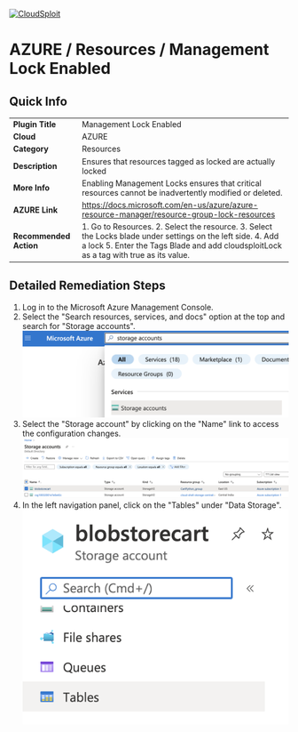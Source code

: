 [![CloudSploit](https://cloudsploit.com/img/logo-new-big-text-100.png "CloudSploit")](https://cloudsploit.com)

# AZURE / Resources / Management Lock Enabled

## Quick Info

| | |
|-|-|
| **Plugin Title** | Management Lock Enabled |
| **Cloud** | AZURE |
| **Category** | Resources |
| **Description** | Ensures that resources tagged as locked are actually locked |
| **More Info** | Enabling Management Locks ensures that critical resources cannot be inadvertently modified or deleted. |
| **AZURE Link** | https://docs.microsoft.com/en-us/azure/azure-resource-manager/resource-group-lock-resources |
| **Recommended Action** | 1. Go to Resources. 2. Select the resource. 3. Select the Locks blade under settings on the left side. 4. Add a lock 5. Enter the Tags Blade and  add cloudsploitLock as a tag with true as its value. |

## Detailed Remediation Steps
1. Log in to the Microsoft Azure Management Console.
2. Select the "Search resources, services, and docs" option at the top and search for "Storage accounts". </br> <img src="/resources/azure/tableservice/table-service-all-access-acl/step2.png"/>
3. Select the "Storage account" by clicking on the "Name" link to access the configuration changes. </br> <img src="/resources/azure/tableservice/table-service-all-access-acl/step3.png"/>
4. In the left navigation panel, click on the "Tables" under "Data Storage".</br> <img src="/resources/azure/tableservice/table-service-all-access-acl/step4.png"/>

